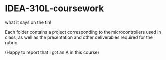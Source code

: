 # IDEA-310L-coursework
what it says on the tin!

Each folder contains a project corresponding to the microcontrollers used in class, as well as the presentation and other deliverables required for the rubric.

(Happy to report that I got an A in this course)
